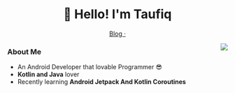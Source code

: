 <h1 align="center">👋 Hello! I'm Taufiq</h1>

<p align="center">
  <a href="http://squaredeep.blogspot.com/">
    Blog ·
  </a>
</p>
  
<img align="right" src="https://github-readme-stats.vercel.app/api?username=MtaufiqH&show_icons=true&hide_border=true"/>

### About Me

- An Android Developer that lovable Programmer :sunglasses:
- **Kotlin and Java** lover
- Recently learning **Android Jetpack And Kotlin Coroutines**

<!--
ref:
https://github.com/xiaoluoboding/xiaoluoboding
https://github.com/hritik5102/hritik5102

-->
